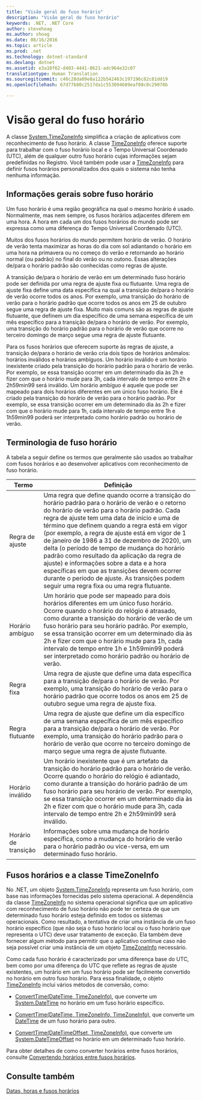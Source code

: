 ```yaml
---
title: "Visão geral do fuso horário"
description: "Visão geral do fuso horário"
keywords: .NET, .NET Core
author: stevehoag
ms.author: shoag
ms.date: 08/16/2016
ms.topic: article
ms.prod: .net
ms.technology: dotnet-standard
ms.devlang: dotnet
ms.assetid: e3a10f62-d403-4441-8621-adc964e32c07
translationtype: Human Translation
ms.sourcegitcommit: c40c28da09e8a122b542463c197196c82c81dd19
ms.openlocfilehash: 67d77b80c2517da1c553094689eaf08c0c29078b

---
```


# <a name="time-zone-overview"></a>Visão geral do fuso horário

A classe [System.TimeZoneInfo](xref:System.TimeZoneInfo) simplifica a criação de aplicativos com reconhecimento de fuso horário. A classe [TimeZoneInfo](xref:System.TimeZoneInfo) oferece suporte para trabalhar com o fuso horário local e o Tempo Universal Coordenado (UTC), além de qualquer outro fuso horário cujas informações sejam predefinidas no Registro. Você também pode usar a [TimeZoneInfo](xref:System.TimeZoneInfo) para definir fusos horários personalizados dos quais o sistema não tenha nenhuma informação.

## <a name="time-zone-essentials"></a>Informações gerais sobre fuso horário

Um fuso horário é uma região geográfica na qual o mesmo horário é usado. Normalmente, mas nem sempre, os fusos horários adjacentes diferem em uma hora. A hora em cada um dos fusos horários do mundo pode ser expressa como uma diferença do Tempo Universal Coordenado (UTC).

Muitos dos fusos horários do mundo permitem horário de verão. O horário de verão tenta maximizar as horas do dia com sol adiantando o horário em uma hora na primavera ou no começo do verão e retornando ao horário normal (ou padrão) no final do verão ou no outono. Essas alterações de/para o horário padrão são conhecidas como regras de ajuste.

A transição de/para o horário de verão em um determinado fuso horário pode ser definida por uma regra de ajuste fixa ou flutuante. Uma regra de ajuste fixa define uma data específica na qual a transição de/para o horário de verão ocorre todos os anos. Por exemplo, uma transição do horário de verão para o horário padrão que ocorre todos os anos em 25 de outubro segue uma regra de ajuste fixa. Muito mais comuns são as regras de ajuste flutuante, que definem um dia específico de uma semana específica de um mês específico para a transição de/para o horário de verão. Por exemplo, uma transição do horário padrão para o horário de verão que ocorre no terceiro domingo de março segue uma regra de ajuste flutuante.

Para os fusos horários que oferecem suporte às regras de ajuste, a transição de/para o horário de verão cria dois tipos de horários anômalos: horários inválidos e horários ambíguos. Um horário inválido é um horário inexistente criado pela transição do horário padrão para o horário de verão. Por exemplo, se essa transição ocorrer em um determinado dia às 2h e fizer com que o horário mude para 3h, cada intervalo de tempo entre 2h e 2h59min99 será inválido. Um horário ambíguo é aquele que pode ser mapeado para dois horários diferentes em um único fuso horário. Ele é criado pela transição do horário de verão para o horário padrão. Por exemplo, se essa transição ocorrer em um determinado dia às 2h e fizer com que o horário mude para 1h, cada intervalo de tempo entre 1h e 1h59min99 poderá ser interpretado como horário padrão ou horário de verão. 

## <a name="time-zone-terminology"></a>Terminologia de fuso horário

A tabela a seguir define os termos que geralmente são usados ao trabalhar com fusos horários e ao desenvolver aplicativos com reconhecimento de fuso horário.

Termo | Definição
---- | ----------
Regra de ajuste | Uma regra que define quando ocorre a transição do horário padrão para o horário de verão e o retorno do horário de verão para o horário padrão. Cada regra de ajuste tem uma data de início e uma de término que definem quando a regra está em vigor (por exemplo, a regra de ajuste está em vigor de 1 de janeiro de 1986 a 31 de dezembro de 2020), um delta (o período de tempo de mudança do horário padrão como resultado da aplicação da regra de ajuste) e informações sobre a data e a hora específicas em que as transições devem ocorrer durante o período de ajuste. As transições podem seguir uma regra fixa ou uma regra flutuante.
Horário ambíguo | Um horário que pode ser mapeado para dois horários diferentes em um único fuso horário. Ocorre quando o horário do relógio é atrasado, como durante a transição do horário de verão de um fuso horário para seu horário padrão. Por exemplo, se essa transição ocorrer em um determinado dia às 2h e fizer com que o horário mude para 1h, cada intervalo de tempo entre 1h e 1h59min99 poderá ser interpretado como horário padrão ou horário de verão. 
Regra fixa | Uma regra de ajuste que define uma data específica para a transição de/para o horário de verão. Por exemplo, uma transição do horário de verão para o horário padrão que ocorre todos os anos em 25 de outubro segue uma regra de ajuste fixa.
Regra flutuante | Uma regra de ajuste que define um dia específico de uma semana específica de um mês específico para a transição de/para o horário de verão. Por exemplo, uma transição do horário padrão para o horário de verão que ocorre no terceiro domingo de março segue uma regra de ajuste flutuante.
Horário inválido | Um horário inexistente que é um artefato da transição do horário padrão para o horário de verão. Ocorre quando o horário do relógio é adiantado, como durante a transição do horário padrão de um fuso horário para seu horário de verão. Por exemplo, se essa transição ocorrer em um determinado dia às 2h e fizer com que o horário mude para 3h, cada intervalo de tempo entre 2h e 2h59min99 será inválido.
Horário de transição | Informações sobre uma mudança de horário específica, como a mudança do horário de verão para o horário padrão ou vice-versa, em um determinado fuso horário.

## <a name="time-zones-and-the-timezoneinfo-class"></a>Fusos horários e a classe TimeZoneInfo

No .NET, um objeto [System.TimeZoneInfo](xref:System.TimeZoneInfo) representa um fuso horário, com base nas informações fornecidas pelo sistema operacional. A dependência da classe [TimeZoneInfo](xref:System.TimeZoneInfo) no sistema operacional significa que um aplicativo com reconhecimento de fuso horário não pode ter certeza de que um determinado fuso horário esteja definido em todos os sistemas operacionais. Como resultado, a tentativa de criar uma instância de um fuso horário específico (que não seja o fuso horário local ou o fuso horário que representa o UTC) deve usar tratamento de exceção. Ela também deve fornecer algum método para permitir que o aplicativo continue caso não seja possível criar uma instância de um objeto [TimeZoneInfo](xref:System.TimeZoneInfo) necessário.

Como cada fuso horário é caracterizado por uma diferença base do UTC, bem como por uma diferença do UTC que reflete as regras de ajuste existentes, um horário em um fuso horário pode ser facilmente convertido no horário em outro fuso horário. Para essa finalidade, o objeto [TimeZoneInfo](xref:System.TimeZoneInfo) inclui vários métodos de conversão, como:

* [ConvertTime(DateTime, TimeZoneInfo)](xref:System.TimeZoneInfo.ConvertTime(System.DateTime,System.TimeZoneInfo)), que converte um [System.DateTime](xref:System.DateTime) no horário em um fuso horário específico.

* [ConvertTime(DateTime, TimeZoneInfo, TimeZoneInfo)](xref:System.TimeZoneInfo.ConvertTime(System.DateTime,System.TimeZoneInfo,System.TimeZoneInfo)), que converte um [DateTime](xref:System.DateTime) de um fuso horário para outro.

* [ConvertTime(DateTimeOffset, TimeZoneInfo)](xref:System.TimeZoneInfo.ConvertTime(System.DateTimeOffset,System.TimeZoneInfo)), que converte um [System.DateTimeOffset](xref:System.DateTimeOffset) no horário em um determinado fuso horário. 

Para obter detalhes de como converter horários entre fusos horários, consulte [Convertendo horários entre fusos horários](converting-between-time-zones.md).

## <a name="see-also"></a>Consulte também

[Datas, horas e fusos horários](index.md)


<!--HONumber=Nov16_HO4-->


